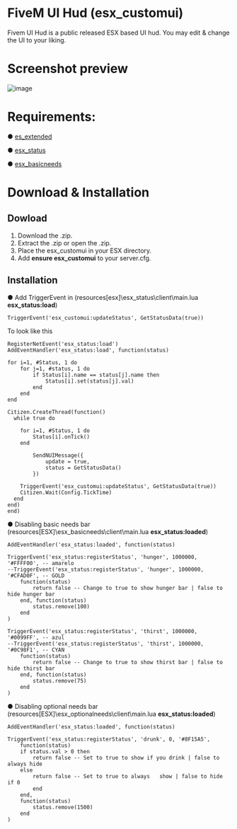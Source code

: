 # FiveM UI Hud (esx_customui)

Fivem UI Hud is a public released ESX based UI hud. You may edit & change the UI to your liking.

# Screenshot preview

![image](https://github.com/TimNieborg2/esx_customui/assets/125286309/b7dff905-3565-466a-905b-4c27ca46246f)

# Requirements:

● [es_extended](https://github.com/esx-framework/esx_core/tree/main/%5Bcore%5D/es_extended)

● [esx_status](https://github.com/esx-framework/esx_status)

● [esx_basicneeds](https://github.com/mitlight/esx_basicneeds)

# Download & Installation

## Dowload

1. Download the .zip.
2. Extract the .zip or open the .zip.
3. Place the esx_customui in your ESX directory.
4. Add **ensure esx_customui** to your server.cfg.

## Installation

● Add TriggerEvent in (resources[esx]\esx_status\client\main.lua **esx_status:load**)

    TriggerEvent('esx_customui:updateStatus', GetStatusData(true))

To look like this

    RegisterNetEvent('esx_status:load')
    AddEventHandler('esx_status:load', function(status)

    for i=1, #Status, 1 do
    	for j=1, #status, 1 do
    		if Status[i].name == status[j].name then
    			Status[i].set(status[j].val)
    		end
    	end
    end

    Citizen.CreateThread(function()
      while true do

      	for i=1, #Status, 1 do
      		Status[i].onTick()
      	end

    		SendNUIMessage({
    			update = true,
    			status = GetStatusData()
    		})

    	TriggerEvent('esx_customui:updateStatus', GetStatusData(true))
        Citizen.Wait(Config.TickTime)
      end
    end)
    end)

● Disabling basic needs bar (resources[ESX]\esx_basicneeds\client\main.lua **esx_status:loaded**)

    AddEventHandler('esx_status:loaded', function(status)

    TriggerEvent('esx_status:registerStatus', 'hunger', 1000000, '#FFFF00', -- amarelo
    --TriggerEvent('esx_status:registerStatus', 'hunger', 1000000, '#CFAD0F', -- GOLD
    	function(status)
    		return false -- Change to true to show hunger bar | false to hide hunger bar
    	end, function(status)
    		status.remove(100)
    	end
    )

    TriggerEvent('esx_status:registerStatus', 'thirst', 1000000, '#0099FF', -- azul
    --TriggerEvent('esx_status:registerStatus', 'thirst', 1000000, '#0C98F1', -- CYAN
    	function(status)
    		return false -- Change to true to show thirst bar | false to hide thirst bar
    	end, function(status)
    		status.remove(75)
    	end
    )

● Disabling optional needs bar (resources[ESX]\esx_optionalneeds\client\main.lua **esx_status:loaded**)

    AddEventHandler('esx_status:loaded', function(status)

    TriggerEvent('esx_status:registerStatus', 'drunk', 0, '#8F15A5',
        function(status)
        if status.val > 0 then
            return false -- Set to true to show if you drink | false to always hide
        else
            return false -- Set to true to always   show | false to hide if 0
            end
        end,
        function(status)
            status.remove(1500)
        end
    )
